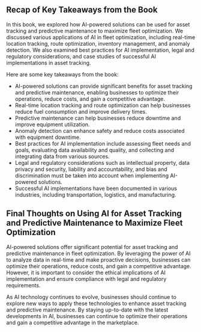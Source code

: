 

Recap of Key Takeaways from the Book
------------------------------------

In this book, we explored how AI-powered solutions can be used for asset tracking and predictive maintenance to maximize fleet optimization. We discussed various applications of AI in fleet optimization, including real-time location tracking, route optimization, inventory management, and anomaly detection. We also examined best practices for AI implementation, legal and regulatory considerations, and case studies of successful AI implementations in asset tracking.

Here are some key takeaways from the book:

* AI-powered solutions can provide significant benefits for asset tracking and predictive maintenance, enabling businesses to optimize their operations, reduce costs, and gain a competitive advantage.
* Real-time location tracking and route optimization can help businesses reduce fuel consumption and improve delivery times.
* Predictive maintenance can help businesses reduce downtime and improve equipment utilization.
* Anomaly detection can enhance safety and reduce costs associated with equipment downtime.
* Best practices for AI implementation include assessing fleet needs and goals, evaluating data availability and quality, and collecting and integrating data from various sources.
* Legal and regulatory considerations such as intellectual property, data privacy and security, liability and accountability, and bias and discrimination must be taken into account when implementing AI-powered solutions.
* Successful AI implementations have been documented in various industries, including transportation, logistics, and manufacturing.

Final Thoughts on Using AI for Asset Tracking and Predictive Maintenance to Maximize Fleet Optimization
-------------------------------------------------------------------------------------------------------

AI-powered solutions offer significant potential for asset tracking and predictive maintenance in fleet optimization. By leveraging the power of AI to analyze data in real-time and make proactive decisions, businesses can optimize their operations, reduce costs, and gain a competitive advantage. However, it is important to consider the ethical implications of AI implementation and ensure compliance with legal and regulatory requirements.

As AI technology continues to evolve, businesses should continue to explore new ways to apply these technologies to enhance asset tracking and predictive maintenance. By staying up-to-date with the latest developments in AI, businesses can continue to optimize their operations and gain a competitive advantage in the marketplace.